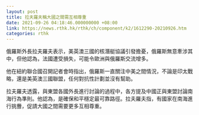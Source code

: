 ```yaml
---
layout: post
title: 拉夫羅夫稱大國之間需互相尊重
date: 2021-09-26 04:18:46.000000000 +08:00
link: https://news.rthk.hk/rthk/ch/component/k2/1612290-20210926.htm
categories: rthk
---
```


俄羅斯外長拉夫羅夫表示，美英澳三國的核潛艇協議引發擔憂，俄羅斯無意牽涉其中，但他認為，法國遭受損失，可能令歐洲與俄羅斯交流增多。

他在紐約聯合國召開記者會時指出，俄羅斯一直關注中美之間情況，不論是印太戰略，還是美英澳三國聯盟，任何對抗性計劃並沒有幫助。

拉夫羅夫透露，與東盟各國外長進行討論的過程中，各方提及中國正與東盟討論南海行為準則。他認為，是確保和平穩定最可靠路徑。拉夫羅夫指，有國家在南海進行挑釁，促請大國之間需要更多互相尊重。
